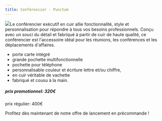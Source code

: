 ```yaml
---
title: Conférencier - Punctum
---
```


![](/punctum.png)Le conférencier exécutif en cuir allie fonctionnalité, style et personnalisation pour répondre à tous vos besoins professionnels. Conçu avec un souci du détail et fabriqué à partir de cuir de haute qualité, ce conférencier est l'accessoire idéal pour les réunions, les conférences et les déplacements d'affaires.

* porte carte intégré
* grande pochette multifonctionnelle
* pochette pour téléphone
* personnalisable couleur et écriture lettre et/ou chiffre,
* en cuir véritable de vachette
* fabriqué et cousu à la main.

##### prix promotionnel: 320€

prix régulier: 400€

Profitez dès maintenant de notre offre de lancement en précommande !
